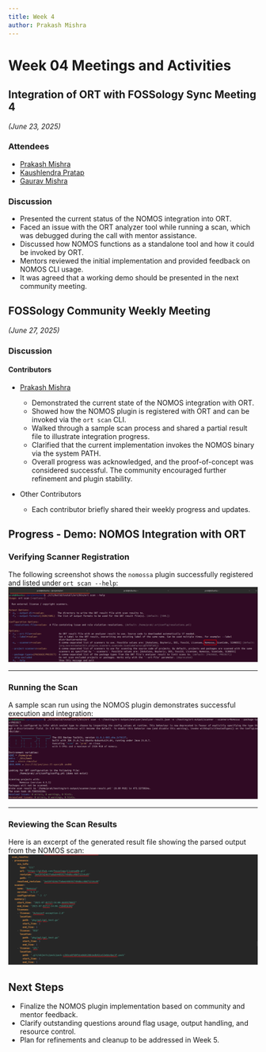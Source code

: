 ```yaml
---
title: Week 4
author: Prakash Mishra
---
```

<!--
SPDX-License-Identifier: CC-BY-SA-4.0

SPDX-FileCopyrightText: 2025 Prakash Mishra <prakashmishra9921@gmail.com>
-->

# Week 04 Meetings and Activities

## Integration of ORT with FOSSology Sync Meeting 4

*(June 23, 2025)*

### Attendees

- [Prakash Mishra](https://github.com/Prakash-Mishra-9ghz)
- [Kaushlendra Pratap](https://github.com/Kaushl2208)
- [Gaurav Mishra](https://github.com/gmishx)


### Discussion

- Presented the current status of the NOMOS integration into ORT.
- Faced an issue with the ORT analyzer tool while running a scan, which was debugged during the call with mentor assistance.
- Discussed how NOMOS functions as a standalone tool and how it could be invoked by ORT.
- Mentors reviewed the initial implementation and provided feedback on NOMOS CLI usage.
- It was agreed that a working demo should be presented in the next community meeting.

## FOSSology Community Weekly Meeting

*(June 27, 2025)*


### Discussion

#### Contributors

- [Prakash Mishra](https://github.com/Prakash-Mishra-9ghz)

    - Demonstrated the current state of the NOMOS integration with ORT.
    - Showed how the NOMOS plugin is registered with ORT and can be invoked via the `ort scan` CLI.
    - Walked through a sample scan process and shared a partial result file to illustrate integration progress.
    - Clarified that the current implementation invokes the NOMOS binary via the system PATH.
    - Overall progress was acknowledged, and the proof-of-concept was considered successful. The community encouraged further refinement and plugin stability.

- Other Contributors
    - Each contributor briefly shared their weekly progress and updates.



## Progress - Demo: NOMOS Integration with ORT

### Verifying Scanner Registration

The following screenshot shows the `nomossa` plugin successfully registered and listed under `ort scan --help`:
![Scan Help](scan-help.png)

---

### Running the Scan

A sample scan run using the NOMOS plugin demonstrates successful execution and integration:
![Scan Running](scan-run.png)

---

### Reviewing the Scan Results

Here is an excerpt of the generated result file showing the parsed output from the NOMOS scan:
![Scan Result](scan-result.png)


## Next Steps

- Finalize the NOMOS plugin implementation based on community and mentor feedback.
- Clarify outstanding questions around flag usage, output handling, and resource control.
- Plan for refinements and cleanup to be addressed in Week 5.